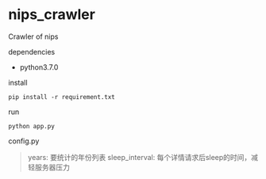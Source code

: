 # nips_crawler
Crawler of nips

dependencies

* python3.7.0

install 

`pip install -r requirement.txt`

run 

`python app.py`

config.py

> years: 要统计的年份列表
> sleep_interval: 每个详情请求后sleep的时间，减轻服务器压力
